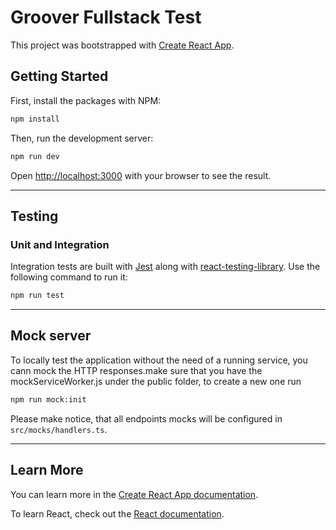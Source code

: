 # Groover Fullstack Test

This project was bootstrapped with [Create React App](https://github.com/facebook/create-react-app).

## Getting Started

First, install the packages with NPM:

```bash
npm install
```

Then, run the development server:

```bash
npm run dev
```

Open [http://localhost:3000](http://localhost:3000) with your browser to see the result.

---

## Testing

### Unit and Integration

Integration tests are built with [Jest](https://jestjs.io/) along with [react-testing-library](https://testing-library.com/docs/react-testing-library/intro). Use the following command to run it:

```bash
npm run test
```

---

## Mock server

To locally test the application without the need of a running service, you cann mock the HTTP responses.make sure that you have the mockServiceWorker.js under the public folder, to create a new one run

```bash
npm run mock:init
```

Please make notice, that all endpoints mocks will be configured in `src/mocks/handlers.ts`.

---


## Learn More

You can learn more in the [Create React App documentation](https://facebook.github.io/create-react-app/docs/getting-started).

To learn React, check out the [React documentation](https://reactjs.org/).
